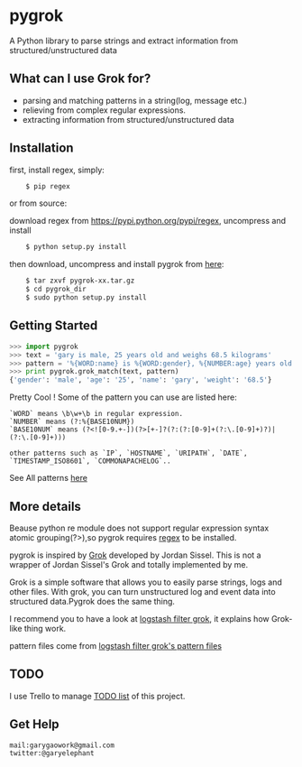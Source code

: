 pygrok
======
A Python library to parse strings and extract information from structured/unstructured data

What can I use Grok for?
------------------------
* parsing and matching patterns in a string(log, message etc.)
* relieving from complex regular expressions.
* extracting information from structured/unstructured data

Installation
------------
first, install regex, simply:

```Bash
    $ pip regex
```
or from source:

download regex from https://pypi.python.org/pypi/regex, uncompress and install
```Bash
    $ python setup.py install
```
then download, uncompress and install pygrok from [here](https://github.com/garyelephant/pygrok/releases/latest):

```Bash
    $ tar zxvf pygrok-xx.tar.gz
    $ cd pygrok_dir
    $ sudo python setup.py install
```

Getting Started
---------------
```Python
>>> import pygrok
>>> text = 'gary is male, 25 years old and weighs 68.5 kilograms'
>>> pattern = '%{WORD:name} is %{WORD:gender}, %{NUMBER:age} years old and weighs %{NUMBER:weight} kilograms'
>>> print pygrok.grok_match(text, pattern)
{'gender': 'male', 'age': '25', 'name': 'gary', 'weight': '68.5'}
```

Pretty Cool !
Some of the pattern you can use are listed here:
```
`WORD` means \b\w+\b in regular expression.
`NUMBER` means (?:%{BASE10NUM})
`BASE10NUM` means (?<![0-9.+-])(?>[+-]?(?:(?:[0-9]+(?:\.[0-9]+)?)|(?:\.[0-9]+)))

other patterns such as `IP`, `HOSTNAME`, `URIPATH`, `DATE`, `TIMESTAMP_ISO8601`, `COMMONAPACHELOG`..
```
See All patterns [here](./pygrok/patterns)


More details
------------
Beause python re module does not support regular expression syntax atomic grouping(?>),so pygrok requires [regex](https://pypi.python.org/pypi/regex/2014.06.28) to be installed.

pygrok is inspired by [Grok](https://github.com/jordansissel/grok) developed by Jordan Sissel.
This is not a wrapper of Jordan Sissel's Grok and totally implemented by me.

Grok is a simple software that allows you to easily parse strings, logs and other files. With grok, you can turn unstructured log and event data into structured data.Pygrok does the same thing.

I recommend you to have a look at [logstash filter grok](http://logstash.net/docs/1.4.2/filters/grok), it explains how Grok-like thing work. 

pattern files come from [logstash filter grok's pattern files](https://github.com/elasticsearch/logstash/tree/master/patterns)

TODO
----
I use Trello to manage [TODO list](https://trello.com/b/UUFSmFnz) of this project.

Get Help
--------
    mail:garygaowork@gmail.com
    twitter:@garyelephant

